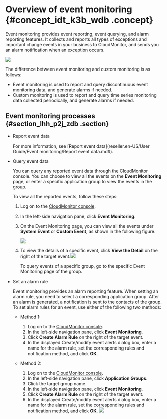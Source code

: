 # Overview of event monitoring {#concept_idt_k3b_wdb .concept}

Event monitoring provides event reporting, event querying, and alarm reporting features. It collects and reports all types of exceptions and important change events in your business to CloudMonitor, and sends you an alarm notification when an exception occurs.

![](http://static-aliyun-doc.oss-cn-hangzhou.aliyuncs.com/assets/img/6162/15440938714804_en-US.png)

The difference between event monitoring and custom monitoring is as follows:

-   Event monitoring is used to report and query discontinuous event monitoring data, and generate alarms if needed.
-   Custom monitoring is used to report and query time series monitoring data collected periodically, and generate alarms if needed.

## Event monitoring processes {#section_lhh_p2j_zdb .section}

-   Report event data

    For more information, see [Report event data](reseller.en-US/User Guide/Event monitoring/Report event data.md#).


-   Query event data

    You can query any reported event data through the CloudMonitor console. You can choose to view all the events on the **Event Monitoring** page, or enter a specific application group to view the events in the group.

    To view all the reported events, follow these steps:

    1.  Log on to the [CloudMonitor console](https://partners-intl.console.aliyun.com/#/cms).
    2.  In the left-side navigation pane, click **Event Monitoring**.
    3.  On the Event Monitoring page, you can view all the events under **System Event** or **Custom Event**, as shown in the following figure.

        ![](http://static-aliyun-doc.oss-cn-hangzhou.aliyuncs.com/assets/img/6162/15440938714816_en-US.png)

    4.  To view the details of a specific event, click **View the Detail** on the right of the target event.![](http://static-aliyun-doc.oss-cn-hangzhou.aliyuncs.com/assets/img/6162/15440938714819_en-US.png)

        To query events of a specific group, go to the specific Event Monitoring page of the group.

-   Set an alarm rule

    Event monitoring provides an alarm reporting feature. When setting an alarm rule, you need to select a corresponding application group. After an alarm is generated, a notification is sent to the contacts of the group. To set alarm rules for an event, use either of the following two methods:

    -   Method 1:
        1.  Log on to the [CloudMonitor console](https://partners-intl.console.aliyun.com/#/cms).
        2.  In the left-side navigation pane, click **Event Monitoring**.
        3.  Click **Create Alarm Rule** on the right of the target event.
        4.  In the displayed Create/modify event alerts dialog box, enter a name for the alarm rule, set the corresponding rules and notification method, and click **OK**.
    -   Method 2:

        1.  Log on to the [CloudMonitor console](https://partners-intl.console.aliyun.com/#/cms).
        2.  In the left-side navigation pane, click **Application Groups**.
        3.  Click the target group name.
        4.  In the left-side navigation pane, click **Event Monitoring**.
        5.  Click **Create Alarm Rule** on the right of the target event.
        6.  In the displayed Create/modify event alerts dialog box, enter a name for the alarm rule, set the corresponding rules and notification method, and click **OK**.
        ![](http://static-aliyun-doc.oss-cn-hangzhou.aliyuncs.com/assets/img/6162/15440938714823_en-US.png)


